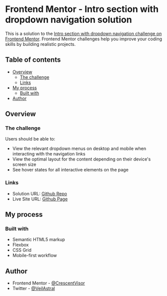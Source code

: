 # Frontend Mentor - Intro section with dropdown navigation solution

This is a solution to the [Intro section with dropdown navigation challenge on Frontend Mentor](https://www.frontendmentor.io/challenges/intro-section-with-dropdown-navigation-ryaPetHE5). Frontend Mentor challenges help you improve your coding skills by building realistic projects. 

## Table of contents

- [Overview](#overview)
  - [The challenge](#the-challenge)
  - [Links](#links)
- [My process](#my-process)
  - [Built with](#built-with)
- [Author](#author)

## Overview

### The challenge

Users should be able to:

- View the relevant dropdown menus on desktop and mobile when interacting with the navigation links
- View the optimal layout for the content depending on their device's screen size
- See hover states for all interactive elements on the page

### Links

- Solution URL: [Github Repo](https://github.com/jaheemprevost/intro-section-with-dropdown-navigation)
- Live Site URL: [Github Page](https://jaheemprevost.github.io/intro-section-with-dropdown-navigation)

## My process

### Built with

- Semantic HTML5 markup
- Flexbox
- CSS Grid
- Mobile-first workflow

## Author

- Frontend Mentor - [@CrescentVisor](https://www.frontendmentor.io/profile/CrescentVisor)
- Twitter - [@VeilAstral](https://www.twitter.com/VeilAstral)
